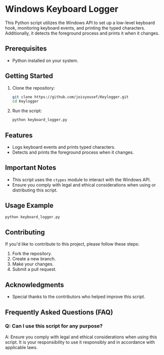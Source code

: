 # Windows Keyboard Logger

This Python script utilizes the Windows API to set up a low-level keyboard hook, monitoring keyboard events, and printing the typed characters. Additionally, it detects the foreground process and prints it when it changes.

## Prerequisites

- Python installed on your system.

## Getting Started

1. Clone the repository:

   ```bash
   git clone https://github.com/joisyousef/Keylogger.git
   cd Keylogger
   ```

2. Run the script:

   ```bash
   python keyboard_logger.py
   ```

## Features

- Logs keyboard events and prints typed characters.
- Detects and prints the foreground process when it changes.

## Important Notes

- This script uses the `ctypes` module to interact with the Windows API.
- Ensure you comply with legal and ethical considerations when using or distributing this script.

## Usage Example

```python
python keyboard_logger.py
```

## Contributing

If you'd like to contribute to this project, please follow these steps:

1. Fork the repository.
2. Create a new branch.
3. Make your changes.
4. Submit a pull request.

## Acknowledgments

- Special thanks to the contributors who helped improve this script.

## Frequently Asked Questions (FAQ)

### Q: Can I use this script for any purpose?
A: Ensure you comply with legal and ethical considerations when using this script. It is your responsibility to use it responsibly and in accordance with applicable laws.

